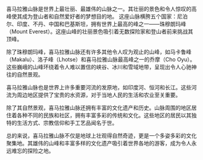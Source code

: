 
喜马拉雅山脉是世界上最壮丽、最雄伟的山脉之一。其壮丽的景色和令人惊叹的高峰使其成为登山者和自然爱好者的梦想目的地。
这座山脉横胯五个国家：尼泊尔、印度、不丹、中国和巴基斯坦，拥有世界上最高的峰之一——珠穆朗玛峰（Mount Everest）。这座山峰的壮丽景色吸引着无数探险家和登山者前来挑战其顶峰。

除了珠穆朗玛峰，喜马拉雅山脉还有许多其他令人叹为观止的山峰，如马卡鲁峰（Makalu）、洛子峰（Lhotse）和喜马拉雅山脉最高峰之一的乔摩（Cho Oyu）。这些巍峨的山峰环绕着令人难以置信的峡谷、冰川和雪域地带，呈现出令人心驰神往的自然景观。

喜马拉雅山脉也是世界上许多重要河流的发原地，如印度河、恒河和长江。这些河流为周边地区提供了宝贵的水资源，对于当地人民的生活和农业至关重要。

除了其自然景观，喜马拉雅山脉还拥有丰富的文化遗产和历史。山脉周围的地区居住着各种不同的民族和社区，拥有丰富多彩的传统和文化。这些地区的居民以其独特的生活方式、宗教信仰和手工艺品闻名于世。

总的来说，喜马拉雅山脉不仅是地球上壮观得自然奇迹，更是一个多姿多彩的文化聚集地。其雄伟的山峰和丰富多样的文化遗产吸引着世界各地的游客，成为令人永远难忘的探险之地。

